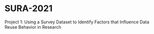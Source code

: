 # SURA-2021
Project 1: Using a Survey Dataset to Identify Factors that Influence Data Reuse Behavior in Research
